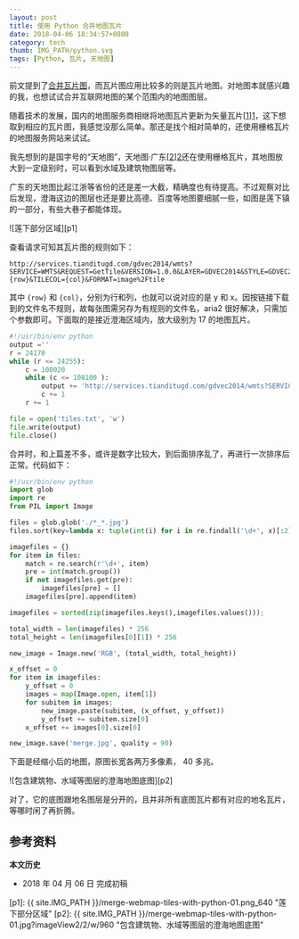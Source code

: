 ```yaml
---
layout: post
title: 使用 Python 合并地图瓦片
date: 2018-04-06 18:34:57+0800
category: tech
thumb: IMG_PATH/python.svg
tags: [Python, 瓦片, 天地图]
---
```


前文提到了[合并瓦片图](/merge-tiles-with-python.html)，而瓦片图应用比较多的则是瓦片地图。对地图本就感兴趣的我，也想试试合并互联网地图的某个范围内的地图图层。

随着技术的发展，国内的地图服务商相继将地图瓦片更新为矢量瓦片[[1]][1]，这下想取到相应的瓦片图，我感觉没那么简单。那还是找个相对简单的，还使用栅格瓦片的地图服务网站来试试。

我先想到的是国字号的“天地图”，天地图·广东[[2]][2]还在使用栅格瓦片，其地图放大到一定级别时，可以看到水域及建筑物图层等。

广东的天地图比起江浙等省份的还是差一大截，精确度也有待提高。不过观察对比后发现，澄海这边的图层也还是要比高德、百度等地图要细腻一些，如图是莲下镇的一部分，有些大巷子都能体现。

![莲下部分区域][p1]

查看请求可知其瓦片图的规则如下：

    http://services.tianditugd.com/gdvec2014/wmts?SERVICE=WMTS&REQUEST=GetTile&VERSION=1.0.0&LAYER=GDVEC2014&STYLE=GDVEC2014&TILEMATRIXSET=Matrix_0&TILEMATRIX=17&TILEROW={row}&TILECOL={col}&FORMAT=image%2Ftile

其中 `{row}` 和 `{col}`，分别为行和列，也就可以说对应的是 y 和 x。因按链接下载到的文件名不规则，故每张图需另存为有规则的文件名，aria2 很好解决，只需加个参数即可。下面取的是接近澄海区域内，放大级别为 17 的地图瓦片。

```python
#!/usr/bin/env python
output =''
r = 24170
while (r <= 24255):
    c = 108020
    while (c <= 108100 ):
        output += 'http://services.tianditugd.com/gdvec2014/wmts?SERVICE=WMTS&REQUEST=GetTile&VERSION=1.0.0&LAYER=GDVEC2014&STYLE=GDVEC2014&TILEMATRIXSET=Matrix_0&TILEMATRIX=17&TILEROW='+str(r)+'&TILECOL='+str(c)+'&FORMAT=image%2Ftile\n  out='+str(c)+'_'+str(r)+'.jpg\n'
        c += 1
    r += 1

file = open('tiles.txt', 'w')
file.write(output)
file.close()
```

合并时，和上篇差不多，或许是数字比较大，到后面排序乱了，再进行一次排序后正常。代码如下：

```python
#!/usr/bin/env python
import glob
import re
from PIL import Image

files = glob.glob('./*_*.jpg') 
files.sort(key=lambda x: tuple(int(i) for i in re.findall('\d+', x)[:2]))

imagefiles = {}
for item in files:
    match = re.search(r'\d+', item)
    pre = int(match.group())
    if not imagefiles.get(pre):
        imagefiles[pre] = []
    imagefiles[pre].append(item)

imagefiles = sorted(zip(imagefiles.keys(),imagefiles.values()));

total_width = len(imagefiles) * 256
total_height = len(imagefiles[0][1]) * 256

new_image = Image.new('RGB', (total_width, total_height))

x_offset = 0
for item in imagefiles:
    y_offset = 0
    images = map(Image.open, item[1])
    for subitem in images:
        new_image.paste(subitem, (x_offset, y_offset))
        y_offset += subitem.size[0]
    x_offset += images[0].size[0]

new_image.save('merge.jpg', quality = 90)
```

下面是经缩小后的地图，原图长宽各两万多像素， 40 多兆。

![包含建筑物、水域等图层的澄海地图底图][p2]

对了，它的底图跟地名图层是分开的，且并非所有底图瓦片都有对应的地名瓦片，等哪时闲了再折腾。

## 参考资料

[1]: https://github.com/RLwu/GIS/wiki/%E5%9C%B0%E5%9B%BE%E7%93%A6%E7%89%87%E6%95%B4%E4%BD%93%E4%BB%8B%E7%BB%8D "地图瓦片整体介绍"
[2]: http://www.tianditugd.com/map/page/index.html "天地图·广东"

**本文历史**

* 2018 年 04 月 06 日 完成初稿

[p1]: {{ site.IMG_PATH }}/merge-webmap-tiles-with-python-01.png_640 "莲下部分区域"
[p2]: {{ site.IMG_PATH }}/merge-webmap-tiles-with-python-01.jpg?imageView2/2/w/960 "包含建筑物、水域等图层的澄海地图底图"
